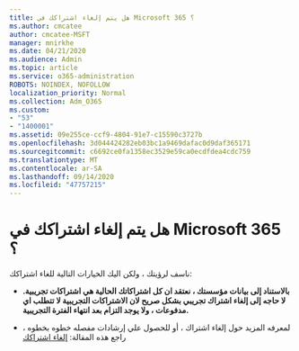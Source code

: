 ```yaml
---
title: هل يتم إلغاء اشتراكك في Microsoft 365 ؟
ms.author: cmcatee
author: cmcatee-MSFT
manager: mnirkhe
ms.date: 04/21/2020
ms.audience: Admin
ms.topic: article
ms.service: o365-administration
ROBOTS: NOINDEX, NOFOLLOW
localization_priority: Normal
ms.collection: Adm_O365
ms.custom:
- "53"
- "1400001"
ms.assetid: 09e255ce-ccf9-4804-91e7-c15590c3727b
ms.openlocfilehash: 3d044424282eb03bc1a9469dafac0d9daf365171
ms.sourcegitcommit: c6692ce0fa1358ec3529e59ca0ecdfdea4cdc759
ms.translationtype: MT
ms.contentlocale: ar-SA
ms.lasthandoff: 09/14/2020
ms.locfileid: "47757215"
---
```

# <a name="canceling-your-microsoft-365-subscription"></a>هل يتم إلغاء اشتراكك في Microsoft 365 ؟

ناسف لرؤيتك ، ولكن اليك الخيارات التالية للغاء اشتراكك:
  
- **بالاستناد إلى بيانات مؤسستك ، نعتقد ان كل اشتراكاتك الحالية هي اشتراكات تجريبية. لا حاجه إلى إلغاء اشتراك تجريبي بشكل صريح لان الاشتراكات التجريبية لا تتطلب اي مدفوعات ، ولا يوجد التزام بعد انتهاء الفترة التجريبية.**

- لمعرفه المزيد حول إلغاء اشتراك ، أو للحصول علي إرشادات مفصله خطوه بخطوه ، راجع هذه المقالة: [إلغاء اشتراكك](https://docs.microsoft.com/microsoft-365/commerce/subscriptions/cancel-your-subscription)
